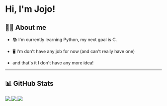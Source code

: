 # Hi, I'm Jojo!
## 👋🏻 About me

- 📚 I'm currently learning Python, my next goal is C.

- 🖥️ I'm don't have any job for now (and can't really have one)

- and that's it I don't have any more idea!

- - -
## 📊 GitHub Stats

<a href="https://github.com/anuraghazra/github-readme-stats">
  <img align="center" src="https://github-readme-stats.vercel.app/api?username=jojofr1&show_icons=true&include_all_commits=true&theme=codeSTACKr" />
</a>
<a href="https://github.com/anuraghazra/convoychat">
  <img align="center" src="https://github-readme-stats.vercel.app/api/top-langs/?username=jojofr1&layout=compact&theme=codeSTACKr" />
</a>

<a href="https://github.com/anuraghazra/github-readme">
  <img align="center" src="https://github-readme-stats.vercel.app/api/wakatime?username=jojofr1&theme=codeSTACKr" />
</a>
